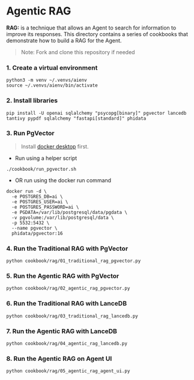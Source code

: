 # Agentic RAG

**RAG:** is a technique that allows an Agent to search for information to improve its responses. This directory contains a series of cookbooks that demonstrate how to build a RAG for the Agent.

> Note: Fork and clone this repository if needed

### 1. Create a virtual environment

```shell
python3 -m venv ~/.venvs/aienv
source ~/.venvs/aienv/bin/activate
```

### 2. Install libraries

```shell
pip install -U openai sqlalchemy "psycopg[binary]" pgvector lancedb tantivy pypdf sqlalchemy "fastapi[standard]" phidata
```

### 3. Run PgVector

> Install [docker desktop](https://docs.docker.com/desktop/install/mac-install/) first.

- Run using a helper script

```shell
./cookbook/run_pgvector.sh
```

- OR run using the docker run command

```shell
docker run -d \
  -e POSTGRES_DB=ai \
  -e POSTGRES_USER=ai \
  -e POSTGRES_PASSWORD=ai \
  -e PGDATA=/var/lib/postgresql/data/pgdata \
  -v pgvolume:/var/lib/postgresql/data \
  -p 5532:5432 \
  --name pgvector \
  phidata/pgvector:16
```

### 4. Run the Traditional RAG with PgVector

```shell
python cookbook/rag/01_traditional_rag_pgvector.py
```

### 5. Run the Agentic RAG with PgVector

```shell
python cookbook/rag/02_agentic_rag_pgvector.py
```

### 6. Run the Traditional RAG with LanceDB

```shell
python cookbook/rag/03_traditional_rag_lancedb.py
```

### 7. Run the Agentic RAG with LanceDB

```shell
python cookbook/rag/04_agentic_rag_lancedb.py
```

### 8. Run the Agentic RAG on Agent UI

```shell
python cookbook/rag/05_agentic_rag_agent_ui.py
```